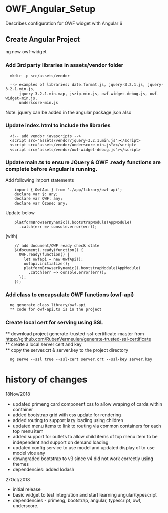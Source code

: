 # OWF_Angular_Setup
  Describes configuration for OWF widget with Angular 6

## Create Angular Project
  ng new owf-widget

### Add 3rd party libraries in assets/vendor folder
```
  mkdir -p src/assets/vendor
  
  --> examples of libraries: date.format.js, jquery-3.2.1.js, jquery-3.2.1.min.js, 
      jquery-3.2.1.min.map, jszip.min.js, owf-widget-debug.js, owf-widget-min.js, 
      underscore-min.js
```   
  Note: jquery can be added in the angular package.json also
  
### Update index.html to include the libraries
```
  <!-- add vendor javascripts -->
  <script src="assets/vendor/jquery-3.2.1.min.js"></script>
  <script src="assets/vendor/underscore-min.js"></script>
  <script src="assets/vendor/owf-widget-debug.js"></script>
```

### Update main.ts to ensure JQuery & OWF .ready functions are complete before Angular is running.
  Add following import statements<br/>
```
    import { OwfApi } from './app/library/owf-api';
    declare var $: any;
    declare var OWF: any;
    declare var Ozone: any;
```
  Update below<br/>
```
    platformBrowserDynamic().bootstrapModule(AppModule)
      .catch(err => console.error(err));
```
  (with)<br/>
```
    // add document/OWF ready check state
    $(document).ready(function() {
      OWF.ready(function() {
        let owfapi = new OwfApi();
        owfapi.initialize();
        platformBrowserDynamic().bootstrapModule(AppModule)
          .catch(err => console.error(err));
      });
    });
```

### Add class to encapsulate OWF functions (owf-api)
```
  ng generate class library/owf-api
  ** code for owf-api.ts is in the project
```

### Create local cert for serving using SSL
  ** download project generate-trusted-ssl-certificate-master from https://github.com/RubenVermeulen/generate-trusted-ssl-certificate<br/>
  ** create a local server cert and key<br/>
  ** copy the server.crt & server.key to the project directory<br/>
```
  ng serve --ssl true --ssl-cert server.crt --ssl-key server.key
```
# history of changes
18Nov/2018
- updated primeng card component css to allow wraping of cards within container
- added bootstrap grid with css update for rendering
- added routing to support lazy loading using children
- updated menu items to link to routing via common containers for each top menu item
- added support for outlets to allow child items of top menu item to be independent and support on demand loading
- updated config service to use model and updated display of to use model vice any
- downgraded bootstrap to v3 since v4 did not work correctly using themes
- dependencies: added lodash

27Oct/2018
- initial release
- basic widget to test integration and start learning angular/typescript
- dependencies - primeng, bootstrap, angular, typescript, owf, underscore.